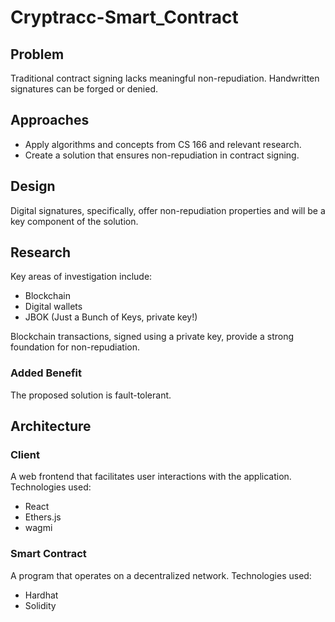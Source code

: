 # Cryptracc-Smart_Contract

## Problem
Traditional contract signing lacks meaningful non-repudiation. Handwritten signatures can be forged or denied.

## Approaches
- Apply algorithms and concepts from CS 166 and relevant research.
- Create a solution that ensures non-repudiation in contract signing.

## Design
Digital signatures, specifically, offer non-repudiation properties and will be a key component of the solution.

## Research
Key areas of investigation include:
- Blockchain
- Digital wallets
- JBOK (Just a Bunch of Keys, private key!)
  
Blockchain transactions, signed using a private key, provide a strong foundation for non-repudiation.

### Added Benefit
The proposed solution is fault-tolerant.

## Architecture

### Client
A web frontend that facilitates user interactions with the application. Technologies used:
- React
- Ethers.js
- wagmi

### Smart Contract
A program that operates on a decentralized network. Technologies used:
- Hardhat
- Solidity
